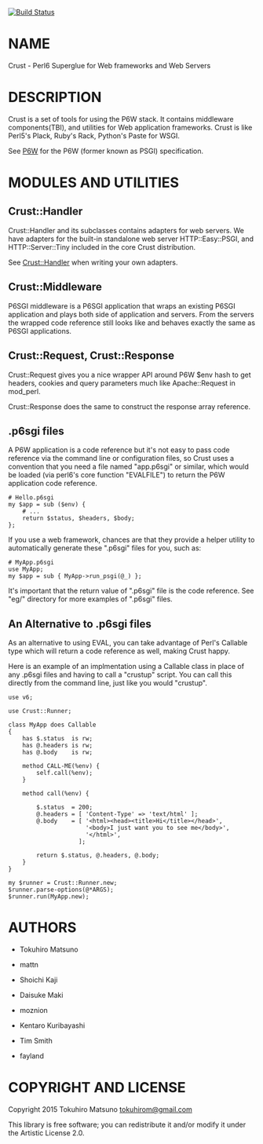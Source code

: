 [![Build Status](https://travis-ci.org/tokuhirom/p6-Crust.svg?branch=master)](https://travis-ci.org/tokuhirom/p6-Crust)

NAME
====

Crust - Perl6 Superglue for Web frameworks and Web Servers

DESCRIPTION
===========

Crust is a set of tools for using the P6W stack. It contains
middleware components(TBI), and utilities for Web application
frameworks. Crust is like Perl5's Plack, Ruby's Rack, Python's Paste
for WSGI.

See [P6W](https://github.com/zostay/P6W) for the P6W (former known as PSGI) specification.

MODULES AND UTILITIES
=====================

Crust::Handler
--------------

Crust::Handler and its subclasses contains adapters for web
servers. We have adapters for the built-in standalone web server
HTTP::Easy::PSGI, and HTTP::Server::Tiny included in the core Crust
distribution.

See [Crust::Handler](Crust::Handler) when writing your own adapters.

Crust::Middleware
-----------------

P6SGI middleware is a P6SGI application that wraps an existing P6SGI
application and plays both side of application and servers. From the
servers the wrapped code reference still looks like and behaves
exactly the same as P6SGI applications.

Crust::Request, Crust::Response
-------------------------------

Crust::Request gives you a nice wrapper API around P6W $env hash to
get headers, cookies and query parameters much like Apache::Request in
mod_perl.

Crust::Response does the same to construct the response array
reference.

.p6sgi files
------------

A P6W application is a code reference but it's not easy to pass code
reference via the command line or configuration files, so Crust uses a
convention that you need a file named "app.p6sgi" or similar, which
would be loaded (via perl6's core function "EVALFILE") to return the
P6W application code reference.

    # Hello.p6sgi
    my $app = sub ($env) {
        # ...
        return $status, $headers, $body;
    };

If you use a web framework, chances are that they provide a helper
utility to automatically generate these ".p6sgi" files for you, such
as:

    # MyApp.p6sgi
    use MyApp;
    my $app = sub { MyApp->run_psgi(@_) };

It's important that the return value of ".p6sgi" file is the code
reference. See "eg/" directory for more examples of ".p6sgi" files.

An Alternative to .p6sgi files
------------------------------

As an alternative to using EVAL, you can take advantage of Perl's
Callable type which will return a code reference as well, making Crust
happy.

Here is an example of an implmentation using a Callable class in place
of any .p6sgi files and having to call a "crustup" script. You can
call this directly from the command line, just like you would
"crustup".

    use v6;

    use Crust::Runner;

    class MyApp does Callable
    {
        has $.status  is rw;
        has @.headers is rw;
        has @.body    is rw;

        method CALL-ME(%env) {
            self.call(%env);
        }

        method call(%env) {

            $.status  = 200;
            @.headers = [ 'Content-Type' => 'text/html' ];
            @.body    = [ '<html><head><title>Hi</title></head>',
                          '<body>I just want you to see me</body>',
                          '</html>',
                        ];

            return $.status, @.headers, @.body;
        }
    }

    my $runner = Crust::Runner.new;
    $runner.parse-options(@*ARGS);
    $runner.run(MyApp.new);

AUTHORS
=======

  * Tokuhiro Matsuno

  * mattn

  * Shoichi Kaji

  * Daisuke Maki

  * moznion

  * Kentaro Kuribayashi

  * Tim Smith

  * fayland

COPYRIGHT AND LICENSE
=====================

Copyright 2015 Tokuhiro Matsuno <tokuhirom@gmail.com>

This library is free software; you can redistribute it and/or modify it under the Artistic License 2.0.
